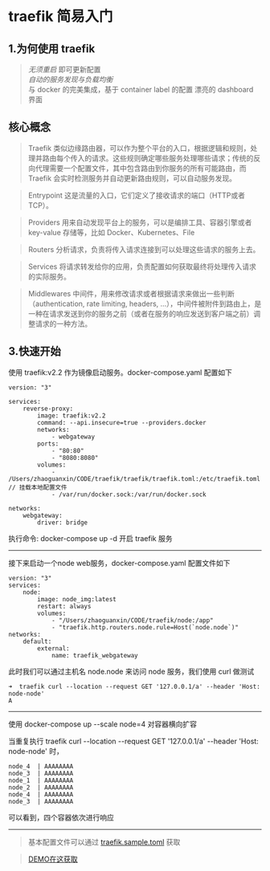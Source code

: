 # traefik 简易入门

## 1.为何使用 traefik

>*无须重启* 即可更新配置  
 *自动的服务发现与负载均衡*  
 与 docker 的完美集成，基于 container label 的配置 
 漂亮的 dashboard 界面  

## 核心概念
>Traefik 类似边缘路由器，可以作为整个平台的入口，根据逻辑和规则，处理并路由每个传入的请求。这些规则确定哪些服务处理哪些请求；传统的反向代理需要一个配置文件，其中包含路由到你服务的所有可能路由，而Traefik 会实时检测服务并自动更新路由规则，可以自动服务发现。

>Entrypoint 这是流量的入口，它们定义了接收请求的端口（HTTP或者TCP）。

>Providers 用来自动发现平台上的服务，可以是编排工具、容器引擎或者 key-value 存储等，比如 Docker、Kubernetes、File

>Routers 分析请求，负责将传入请求连接到可以处理这些请求的服务上去。

>Services 将请求转发给你的应用，负责配置如何获取最终将处理传入请求的实际服务。

>Middlewares 中间件，用来修改请求或者根据请求来做出一些判断（authentication, rate limiting, headers, ...），中间件被附件到路由上，是一种在请求发送到你的服务之前（或者在服务的响应发送到客户端之前）调整请求的一种方法。

## 3.快速开始

使用 traefik:v2.2 作为镜像启动服务。docker-compose.yaml 配置如下

```
version: "3"

services:
    reverse-proxy:
        image: traefik:v2.2
        command: --api.insecure=true --providers.docker
        networks:
            - webgateway
        ports:
            - "80:80"
            - "8080:8080"
        volumes:
            - /Users/zhaoguanxin/CODE/traefik/traefik/traefik.toml:/etc/traefik.toml // 挂载本地配置文件
            - /var/run/docker.sock:/var/run/docker.sock

networks:
    webgateway:
        driver: bridge
```

执行命令: docker-compose up -d 开启 traefik 服务

___

接下来启动一个node web服务，docker-compose.yaml 配置文件如下

```
version: "3"
services:
    node:
        image: node_img:latest
        restart: always
        volumes:
            - "/Users/zhaoguanxin/CODE/traefik/node:/app"
            - "traefik.http.routers.node.rule=Host(`node.node`)"
networks:
    default:
        external:
            name: traefik_webgateway

```

此时我们可以通过主机名 node.node 来访问 node 服务，我们使用 curl 做测试

```
➜  traefik curl --location --request GET '127.0.0.1/a' --header 'Host: node-node'
A
```

___
使用 docker-compose up --scale node=4 对容器横向扩容


当重复执行 traefik curl --location --request GET '127.0.0.1/a' --header 'Host: node-node' 时，
```
node_4  | AAAAAAAA
node_3  | AAAAAAAA
node_1  | AAAAAAAA
node_2  | AAAAAAAA
node_4  | AAAAAAAA
node_3  | AAAAAAAA

```
可以看到，四个容器依次进行响应
___


>基本配置文件可以通过 [traefik.sample.toml](https://raw.githubusercontent.com/containous/traefik/master/traefik.sample.toml) 获取


>[DEMO在这获取](https://github.com/GXZhao/traefik)










